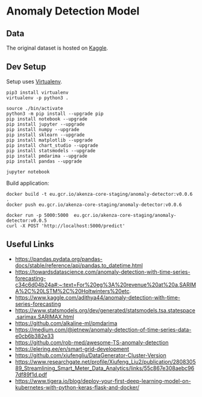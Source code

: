# Anomaly Detection Model

## Data

The original dataset is hosted on [Kaggle](https://archive.ics.uci.edu/ml/datasets/ElectricityLoadDiagrams20112014#).


## Dev Setup

Setup uses [Virtualenv](https://virtualenv.pypa.io/en/stable/).

```{.sh}
pip3 install virtualenv
virtualenv -p python3 .

source ./bin/activate
python3 -m pip install --upgrade pip
pip install notebook --upgrade
pip install jupyter --upgrade
pip install numpy --upgrade
pip install sklearn --upgrade
pip install matplotlib --upgrade
pip install chart_studio --upgrade
pip install statsmodels --upgrade
pip install pmdarima --upgrade
pip install pandas --upgrade

jupyter notebook
```

Build application:

```
docker build -t eu.gcr.io/akenza-core-staging/anomaly-detector:v0.0.6 .
docker push eu.gcr.io/akenza-core-staging/anomaly-detector:v0.0.6

docker run -p 5000:5000  eu.gcr.io/akenza-core-staging/anomaly-detector:v0.0.5
curl -X POST 'http://localhost:5000/predict'
```

## Useful Links

- https://pandas.pydata.org/pandas-docs/stable/reference/api/pandas.to_datetime.html
- https://towardsdatascience.com/anomaly-detection-with-time-series-forecasting-c34c6d04b24a#:~:text=For%20eg%3A%20revenue%20at%20a,SARIMA%2C%20LSTM%2C%20Holtwinters%20etc.
- https://www.kaggle.com/adithya44/anomaly-detection-with-time-series-forecasting
- https://www.statsmodels.org/dev/generated/statsmodels.tsa.statespace.sarimax.SARIMAX.html
- https://github.com/alkaline-ml/pmdarima
- https://medium.com/@jetnew/anomaly-detection-of-time-series-data-e0cb6b382e33
- https://github.com/rob-med/awesome-TS-anomaly-detection
- https://elering.ee/en/smart-grid-development
- https://github.com/xiufengliu/DataGenerator-Cluster-Version
- https://www.researchgate.net/profile/Xiufeng_Liu2/publication/280830589_Streamlining_Smart_Meter_Data_Analytics/links/55c867e308aebc967df89f1d.pdf
- https://www.tigera.io/blog/deploy-your-first-deep-learning-model-on-kubernetes-with-python-keras-flask-and-docker/